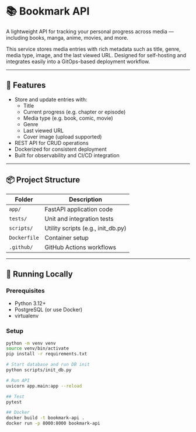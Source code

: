 # 📚 Bookmark API

A lightweight API for tracking your personal progress across media — including books, manga, anime, movies, and more.

This service stores media entries with rich metadata such as title, genre, media type, image, and the last viewed URL. Designed for self-hosting and integrates easily into a GitOps-based deployment workflow.

---

## 🚀 Features

- Store and update entries with:
  - Title
  - Current progress (e.g. chapter or episode)
  - Media type (e.g. book, comic, movie)
  - Genre
  - Last viewed URL
  - Cover image (upload supported)
- REST API for CRUD operations
- Dockerized for consistent deployment
- Built for observability and CI/CD integration

---

## 📦 Project Structure

| Folder         | Description                          |
|----------------|--------------------------------------|
| `app/`         | FastAPI application code             |
| `tests/`       | Unit and integration tests           |
| `scripts/`     | Utility scripts (e.g., init_db.py)   |
| `Dockerfile`   | Container setup                      |
| `.github/`     | GitHub Actions workflows             |

---

## 🧪 Running Locally

### Prerequisites

- Python 3.12+
- PostgreSQL (or use Docker)
- virtualenv

### Setup

```bash
python -m venv venv
source venv/bin/activate
pip install -r requirements.txt

# Start database and run DB init
python scripts/init_db.py

# Run API
uvicorn app.main:app --reload

## Test
pytest

## Docker
docker build -t bookmark-api .
docker run -p 8000:8000 bookmark-api
```